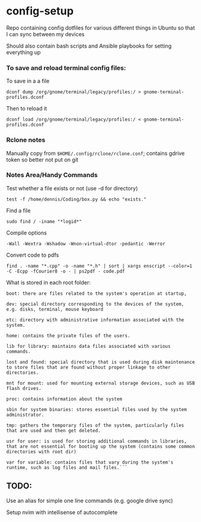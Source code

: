 # config-setup
Repo containing config dotfiles for various different things in Ubuntu so that I can sync between my devices

Should also contain bash scripts and Ansible playbooks for setting everything up


### To save and reload terminal config files:

To save in a a file

```
dconf dump /org/gnome/terminal/legacy/profiles:/ > gnome-terminal-profiles.dconf
```

Then to reload it

```
dconf load /org/gnome/terminal/legacy/profiles:/ < gnome-terminal-profiles.dconf
```

### Rclone notes

Manually copy from `$HOME/.config/rclone/rclone.conf`; contains gdrive token so better not put on git

### Notes Area/Handy Commands

Test whether a file exists or not (use -d for directory)

```
test -f /home/dennis/Coding/box.py && echo "exists."
```

Find a file

```
sudo find / -iname "*logid*" 
```

Compile options

```
-Wall -Wextra -Wshadow -Wnon-virtual-dtor -pedantic -Werror
```

Convert code to pdfs

```
find . -name "*.cpp" -o -name "*.h" | sort | xargs enscript --color=1 -C -Ecpp -fCourier8 -o - | ps2pdf - code.pdf
```

What is stored in each root folder:

``` bin for binary: the place where the most essential commands are stored
boot: there are files related to the system's operation at startup,

dev: special directory corresponding to the devices of the system, e.g. disks, terminal, mouse keyboard

etc: directory with administrative information associated with the system.

home: contains the private files of the users.

lib for library: maintains data files associated with various commands.

lost and found: special directory that is used during disk maintenance to store files that are found without proper linkage to other directories.

mnt for mount: used for mounting external storage devices, such as USB flash drives.

proc: contains information about the system

sbin for system binaries: stores essential files used by the system administrator.

tmp: gathers the temporary files of the system, particularly files that are used and then get deleted.

usr for user: is used for storing additional commands in libraries, that are not essential for booting up the system (contains some common directories with root dir)

var for variable: contains files that vary during the system's runtime, such as log files and mail files.```
```

## TODO:

Use an alias for simple one line commands (e.g. google drive sync)

Setup nvim with intellisense of autocomplete
